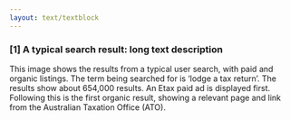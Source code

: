 ```yaml
---
layout: text/textblock
---
```

### [1] A typical search result: long text description
This image shows the results from a typical user search, with paid and organic listings. The term being searched for is ‘lodge a tax return’. The results show about 654,000 results. An Etax paid ad is displayed first. Following this is the first organic result, showing a relevant page and link from the Australian Taxation Office (ATO).
